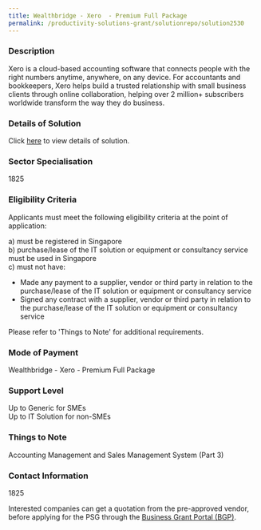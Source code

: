 ```yaml
---
title: Wealthbridge - Xero  - Premium Full Package
permalink: /productivity-solutions-grant/solutionrepo/solution2530
---
```


### Description

Xero is a cloud-based accounting software that connects people with the right numbers anytime, anywhere, on any device. For accountants and bookkeepers, Xero helps build a trusted relationship with small business clients through online collaboration, helping over 2 million+ subscribers worldwide transform the way they do business.

### Details of Solution

Click <a href='Wealthbridge Corporate Services Pte Ltd' target='_blank' rel='noopener'>here</a> to view details of solution.

### Sector Specialisation

 1825 

### Eligibility Criteria

Applicants must meet the following eligibility criteria at the point of application:

a) must be registered in Singapore <br>
b) purchase/lease of the IT solution or equipment or consultancy service must be used in Singapore <br>
c) must not have:
- Made any payment to a supplier, vendor or third party in relation to the purchase/lease of the IT solution or equipment or consultancy service
- Signed any contract with a supplier, vendor or third party in relation to the purchase/lease of the IT solution or equipment or consultancy service

Please refer to 'Things to Note' for additional requirements.

### Mode of Payment
Wealthbridge - Xero  - Premium Full Package

### Support Level
Up to Generic for SMEs <br>
Up to IT Solution for non-SMEs

### Things to Note
Accounting Management and Sales Management System (Part 3)

### Contact Information
1825

Interested companies can get a quotation from the pre-approved vendor, before applying for the PSG through the <a target='_blank' rel='noopener' href='https://www.businessgrants.gov.sg/'>Business Grant Portal (BGP)</a>.
